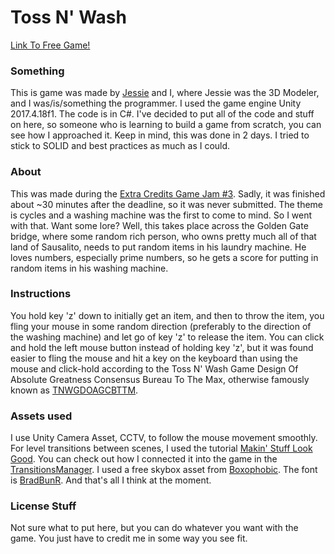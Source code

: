 # Toss N' Wash

[Link To Free Game!](https://therealdrew.itch.io/toss-n-wash)

### Something
This is game was made by [Jessie](https://github.com/JurassicJessie "3D Modeler") 
and I, where Jessie was the 3D Modeler, and I was/is/something the programmer.
I used the game engine Unity 2017.4.18f1. The code is in C#.
I've decided to put all of the code and stuff on here, so someone who is learning to build a game from scratch, you can see how I approached it. Keep in mind, this was done in 2 days. I tried to stick to SOLID and best practices as much as I could.

### About
This was made during the  [Extra Credits Game Jam #3](https://itch.io/jam/extra-credits-game-jam-3 "FR33 GAM3").
Sadly, it was finished about ~30 minutes after the deadline, so it was never submitted.
The theme is cycles and a washing machine was the first to come to mind. So I went with that. Want some lore? Well, this takes place across the Golden Gate bridge, where some random rich person, who owns pretty much all of that land of Sausalito, needs to put random items in his laundry machine. He loves numbers, especially prime numbers, so he gets a score for putting in random items in his washing machine.

### Instructions
You hold key 'z' down to initially get an item, and then to throw the item, you fling your mouse in some random direction (preferably to the direction of the washing machine) and let go of key 'z' to release the item. You can click and hold the left mouse button instead of holding key 'z', but it was found easier to fling the mouse and hit a key on the keyboard than using the mouse and click-hold according to the Toss N' Wash Game Design Of Absolute Greatness Consensus Bureau To The Max, otherwise famously known as [TNWGDOAGCBTTM](https://www.youtube.com/watch?v=g9ixvD0_CmM "TNETENNBA").


### Assets used
I use Unity Camera Asset, CCTV, to follow the mouse movement smoothly. For level transitions between scenes, I used the tutorial [Makin' Stuff Look Good](https://www.youtube.com/watch?v=LnAoD7hgDxw). You can check out how I connected it into the game in the [TransitionsManager](https://github.com/TheDrw/WashingMachineGameJam/tree/master/WashingMachineGameJam/Assets/Camera). I used a free skybox asset from [Boxophobic](https://assetstore.unity.com/publishers/20529). The font is [BradBunR](https://github.com/TheDrw/WashingMachineGameJam/tree/master/WashingMachineGameJam/Assets/Core/Font). And that's all I think at the moment.

### License Stuff
Not sure what to put here, but you can do whatever you want with the game. You just have to credit me in some way you see fit.

